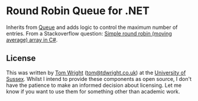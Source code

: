 ﻿Round Robin Queue for .NET
=====================================

Inherits from [Queue](http://msdn.microsoft.com/en-us/library/system.collections.queue.aspx) and adds logic to control the maximum number of entries. From a Stackoverflow question: [Simple round robin (moving average) array in C#](http://stackoverflow.com/q/3096915/50151).

  License
  -------
  This was written by [Tom Wright](http://tdwright.co.uk) (tom@tdwright.co.uk) at the [University of Sussex](http://sussex.ac.uk). Whilst I intend to provide these components as open source, I don't have the patience to make an informed decision about licensing. Let me know if you want to use them for something other than academic work.